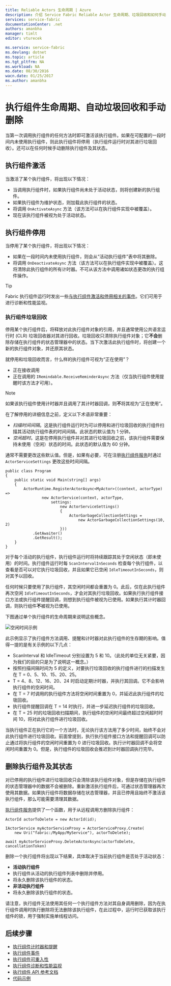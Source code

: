 ```yaml
---
title: Reliable Actors 生命周期 | Azure
description: 介绍 Service Fabric Reliable Actor 生命周期、垃圾回收和如何手动删除执行组件及其状态
services: service-fabric
documentationCenter: .net
authors: amanbha
manager: timlt
editor: vturecek

ms.service: service-fabric
ms.devlang: dotnet
ms.topic: article
ms.tgt_pltfrm: NA
ms.workload: NA
ms.date: 08/30/2016
wacn.date: 01/25/2017
ms.author: amanbha
---
```


# 执行组件生命周期、自动垃圾回收和手动删除
当第一次调用执行组件的任何方法时即可激活该执行组件。如果在可配置的一段时间内未使用执行组件，则此执行组件将停用（执行组件运行时对其进行垃圾回收）。还可以在任何时候手动删除执行组件及其状态。

## 执行组件激活

当激活了某个执行组件，将出现以下情况：

- 当调用执行组件时，如果执行组件尚未处于活动状态，则将创建新的执行组件。
- 如果执行组件为维护状态，则加载此执行组件的状态。
- 将调用 `OnActivateAsync` 方法（该方法可以在执行组件实现中被覆盖）。
- 现在该执行组件被视为处于活动状态。

## 执行组件停用

当停用了某个执行组件，将出现以下情况：

- 如果在一段时间内未使用执行组件，则会从“活动执行组件”表中将其删除。
- 将调用 `OnDeactivateAsync` 方法（该方法可以在执行组件实现中被覆盖）。这将清除此执行组件的所有计时器。不可从该方法中调用诸如状态更改的执行组件操作。

> [!TIP]
> Fabric 执行组件运行时发出一些[与执行组件激活和停用相关的事件](./service-fabric-reliable-actors-diagnostics.md#actor-activation-and-deactivation-events)。它们可用于进行诊断和性能监视。

### 执行组件垃圾回收
停用某个执行组件后，将释放对此执行组件对象的引用，并且通常使用公共语言运行时 (CLR) 垃圾回收器对其进行回收。垃圾回收只清除执行组件对象；它**不会**删除存储在执行组件的状态管理器中的状态。当下次激活此执行组件时，将创建一个新的执行组件对象，并还原其状态。

就停用和垃圾回收而言，什么样的执行组件可视为“正在使用”？

- 正在接收调用
- 正在调用的 `IRemindable.ReceiveReminderAsync` 方法（仅当执行组件使用提醒时该方法才可用）。

> [!NOTE]
> 如果该执行组件使用计时器并且调用了其计时器回调，则**不**将其视为“正在使用”。

在了解停用的详细信息之前，定义以下术语非常重要：

- *扫描时间间隔*。这是执行组件运行时为可以停用和进行垃圾回收的执行组件扫描其活动执行组件表的时间间隔。此状态的默认值为 1 分钟。
- *空闲超时*。这是在停用执行组件并对其进行垃圾回收之前，该执行组件需要保持未使用（空闲）状态的时间。此状态的默认值为 60 分钟。

通常不需要更改这些默认值。但是，如果有必要，可在注册[执行组件服务](./service-fabric-reliable-actors-platform.md)时通过 `ActorServiceSettings` 更改这些时间间隔。

```
public class Program
{
    public static void Main(string[] args)
    {
        ActorRuntime.RegisterActorAsync<MyActor>((context, actorType) =>
                new ActorService(context, actorType,
                    settings:
                        new ActorServiceSettings()
                        {
                            ActorGarbageCollectionSettings =
                                new ActorGarbageCollectionSettings(10, 2)
                        }))
            .GetAwaiter()
            .GetResult();
    }
}
```

对于每个活动的执行组件，执行组件运行时将持续跟踪其处于空闲状态（即未使用）的时间。执行组件运行时每 `ScanIntervalInSeconds` 检查每个执行组件，以查看是否可以对它执行垃圾回收，并且如果它已空闲 `IdleTimeoutInSeconds`，则对其予以回收。

任何时候只要使用了执行组件，其空闲时间都会重置为 0。此后，仅在此执行组件再次空闲 `IdleTimeoutInSeconds`，才会对其执行垃圾回收。如果执行执行组件接口方法或执行组件提醒回调，则想到执行组件被视为已使用。如果执行其计时器回调，则执行组件**不**被视为已使用。

下图通过单个执行组件的生命周期来说明这些概念。

![空闲时间示例][1]

此示例显示了执行组件方法调用、提醒和计时器对此执行组件的生存期的影响。值得一提的是有关示例的以下几点：

- ScanInterval 和 IdleTimeout 分别设置为 5 和 10。（此处的单位无关紧要，因为我们的目的只是为了说明这一概念。）
- 按照扫描间隔时间为 5 的定义，对要执行垃圾回收的执行组件进行的扫描发生在 T = 0、5、10、15、20、25。
- T = 4、8、12、16、20、24 时启动定期计时器，并执行其回调。它不会影响执行组件的空闲时间。
- 在 T = 7 时调用的执行组件方法将空闲时间重置为 0，并延迟此执行组件的垃圾回收。
- 执行组件提醒回调在 T = 14 时执行，并进一步延迟执行组件的垃圾回收。
- 在 T = 25 时的垃圾回收扫描期间，执行组件的空闲时间最终超过空闲超时时间 10，将对此执行组件进行垃圾回收。

当执行组件正在执行它的一个方法时，无论执行该方法用了多少时间，始终不会对此执行组件进行垃圾回收。前面曾提到，执行执行组件接口方法和提醒回调可以防止通过将执行组件的空闲时间重置为 0 进行垃圾回收。执行计时器回调不会将空闲时间重置为 0。但是，执行组件的垃圾回收会推迟到计时器回调执行完毕。

## 删除执行组件及其状态

对已停用的执行组件进行垃圾回收只会清除该执行组件对象，但是存储在执行组件的状态管理器中的数据不会被删除。重新激活执行组件后，可通过状态管理器再次使用其数据。如果执行组件将数据存储在状态管理器，并且已停用且始终不激活该执行组件，那么可能需要清理其数据。

[执行组件服务](./service-fabric-reliable-actors-platform.md)提供了一个函数，用于从远程调用方删除执行组件：

```
ActorId actorToDelete = new ActorId(id);

IActorService myActorServiceProxy = ActorServiceProxy.Create(
    new Uri("fabric:/MyApp/MyService"), actorToDelete);

await myActorServiceProxy.DeleteActorAsync(actorToDelete, cancellationToken)
```

删除一个执行组件将出现以下结果，具体取决于当前执行组件是否处于活动状态：

- **活动执行组件**
 - 执行组件从活动的执行组件列表中删除并停用。
 - 将永久删除该执行组件的状态。
- **非活动执行组件**
 - 将永久删除该执行组件的状态。

请注意，执行组件无法使用其任何一个执行组件方法对其自身调用删除，因为在执行组件调用时执行删除将无法删除该执行组件，在此过程中，运行时已获取该执行组件的锁，用于强制实施单线程访问。

## 后续步骤
 - [执行组件计时器和提醒](./service-fabric-reliable-actors-timers-reminders.md)
 - [执行组件事件](./service-fabric-reliable-actors-events.md)
 - [执行组件可重入性](./service-fabric-reliable-actors-reentrancy.md)
 - [执行组件诊断和性能监视](./service-fabric-reliable-actors-diagnostics.md)
 - [执行组件 API 参考文档](https://msdn.microsoft.com/zh-cn/library/azure/dn971626.aspx)
 - [代码示例](https://github.com/Azure/servicefabric-samples)

<!--Image references-->

[1]: ./media/service-fabric-reliable-actors-lifecycle/garbage-collection.png

<!---HONumber=Mooncake_Quality_Review_0125_2017-->
